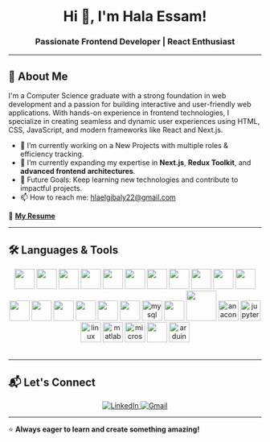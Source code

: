 <h1 align="center">Hi 👋, I'm Hala Essam!</h1>
<h3 align="center">Passionate Frontend Developer | React Enthusiast</h3>

---

<h2>🚀 About Me</h2>

I'm a Computer Science graduate with a strong foundation in web development and a passion for building interactive and user-friendly web applications. With hands-on experience in frontend technologies, I specialize in creating seamless and dynamic user experiences using HTML, CSS, JavaScript, and modern frameworks like React and Next.js.<br>

- 🔭 I’m currently working on a New Projects with multiple roles & efficiency tracking.
- 🌱 I’m currently expanding my expertise in **Next.js**, **Redux Toolkit**, and **advanced frontend architectures**.
- 🎯 Future Goals: Keep learning new technologies and contribute to impactful projects.
- 📫 How to reach me: [hlaelgibaly22@gmail.com](mailto:hlaelgibaly22@gmail.com)

📄 **[My Resume](https://drive.google.com/drive/folders/1Zlr2SfbfPSjpkmC-CZzm09z1f47iAUOF?usp=sharing)**

---

<h2>🛠️ Languages & Tools</h2>

<div align="center">
  <img height="40" width="40" src="https://cdn.jsdelivr.net/gh/devicons/devicon/icons/html5/html5-original.svg" />
  <img height="40" width="40" src="https://cdn.jsdelivr.net/gh/devicons/devicon/icons/css3/css3-original.svg" />
  <img height="40" width="40" src="https://cdn.jsdelivr.net/gh/devicons/devicon/icons/sass/sass-original.svg" />
  <img height="40" width="40" src="https://cdn.jsdelivr.net/gh/devicons/devicon/icons/bootstrap/bootstrap-original.svg" />
  <img height="40" width="40" src="https://cdn.jsdelivr.net/gh/devicons/devicon/icons/javascript/javascript-original.svg" />
  <img height="40" width="40" src="https://cdn.jsdelivr.net/gh/devicons/devicon/icons/nextjs/nextjs-original.svg" />
  <img height="40" width="40" src="https://cdn.jsdelivr.net/gh/devicons/devicon/icons/typescript/typescript-original.svg" />
  <img height="40" width="40" src="https://cdn.jsdelivr.net/gh/devicons/devicon/icons/jquery/jquery-original.svg" />
  <img height="40" width="40" src="https://cdn.jsdelivr.net/gh/devicons/devicon/icons/react/react-original.svg" />
  <img height="40" width="40" src="https://cdn.jsdelivr.net/gh/devicons/devicon/icons/redux/redux-original.svg" />
  <img height="40" width="40" src="https://cdn.jsdelivr.net/gh/devicons/devicon/icons/tailwindcss/tailwindcss-original.svg" />
  <img height="40" width="40" src="https://cdn.jsdelivr.net/gh/devicons/devicon/icons/materialui/materialui-original.svg" />
  <img height="40" width="40" src="https://cdn.jsdelivr.net/gh/devicons/devicon/icons/git/git-original.svg" />
  <img height="40" width="40" src="https://cdn.jsdelivr.net/gh/devicons/devicon/icons/github/github-original.svg" />
  <img  height="40" width="40" src="https://cdn.jsdelivr.net/gh/devicons/devicon@latest/icons/c/c-original.svg" />     
  <img  height="40" width="40" src="https://cdn.jsdelivr.net/gh/devicons/devicon@latest/icons/cplusplus/cplusplus-original.svg" />
  <img  height="40" width="40" src="https://cdn.jsdelivr.net/gh/devicons/devicon@latest/icons/java/java-original-wordmark.svg" />     
  <img  height="40" width="40" src="https://cdn.jsdelivr.net/gh/devicons/devicon/icons/mysql/mysql-original.svg" height="40" alt="mysql logo"  />  
  <img height="40" width="40" src="https://cdn.jsdelivr.net/gh/devicons/devicon@latest/icons/visualstudio/visualstudio-original.svg" />          
  <img height="60" width="60" src="https://cdn.jsdelivr.net/gh/devicons/devicon@latest/icons/androidstudio/androidstudio-plain-wordmark.svg" />
  <img  height="40" width="40" src="https://cdn.jsdelivr.net/gh/devicons/devicon/icons/anaconda/anaconda-original.svg" height="40" alt="anaconda logo"  />
  <img  height="40" width="40" src="https://cdn.jsdelivr.net/gh/devicons/devicon/icons/jupyter/jupyter-original.svg" height="40" alt="jupyter logo"  />
  <img  height="40" width="40" src="https://cdn.jsdelivr.net/gh/devicons/devicon/icons/linux/linux-original.svg" height="40" alt="linux logo"  />
  <img  height="40" width="40" src="https://cdn.jsdelivr.net/gh/devicons/devicon/icons/matlab/matlab-original.svg" height="40" alt="matlab logo"  />
  <img  height="40" width="40" src="https://cdn.jsdelivr.net/gh/devicons/devicon/icons/microsoftsqlserver/microsoftsqlserver-plain.svg" height="40" 
  alt="microsoftsqlserver logo"  />
  <img  height="40" width="40" src="https://cdn.jsdelivr.net/gh/devicons/devicon@latest/icons/azuresqldatabase/azuresqldatabase-original.svg" />
  <img  height="40" width="40" src="https://cdn.jsdelivr.net/gh/devicons/devicon/icons/arduino/arduino-original.svg" height="40" alt="arduino logo"  />


</div>
<br/>



---

<h2>📬 Let's Connect</h2>
<p align="center">
  <a href="https://www.linkedin.com/in/hla-essam/" target="_blank">
    <img src="https://img.shields.io/badge/-LinkedIn-blue?style=flat-square&logo=Linkedin&logoColor=white" alt="LinkedIn"/>
  </a>
  <a href="mailto:hlaelgibaly22@gmail.com">
    <img src="https://img.shields.io/badge/-Gmail-c14438?style=flat-square&logo=Gmail&logoColor=white" alt="Gmail"/>
  </a>
</p>

---

⭐ **Always eager to learn and create something amazing!**

